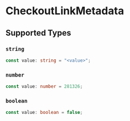 # CheckoutLinkMetadata


## Supported Types

### `string`

```typescript
const value: string = "<value>";
```

### `number`

```typescript
const value: number = 281326;
```

### `boolean`

```typescript
const value: boolean = false;
```

